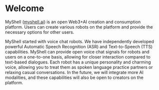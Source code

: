 # Welcome

MyShell ([myshell.ai](http://myshell.ai/)) is an open Web3+AI creation and consumption platform. Users can create various robots on the platform and provide the necessary options for other users.

MyShell started with voice chat robots. We have independently developed powerful Automatic Speech Recognition (ASR) and Text-to-Speech (TTS) capabilities. MyShell can provide open voice chat signals for robots and users on a one-to-one basis, allowing for closer interaction compared to text-based dialogues. Each robot has a unique personality and charming voice, allowing you to treat them as spoken language practice partners or relaxing casual conversations. In the future, we will integrate more AI modalities, and these capabilities will also be open to creators on the platform.